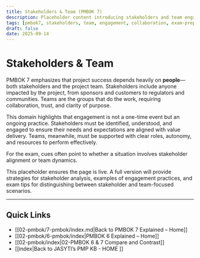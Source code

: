 ```yaml
---
title: Stakeholders & Team (PMBOK 7)
description: Placeholder content introducing stakeholders and team engagement in PMBOK 7
tags: [pmbok7, stakeholders, team, engagement, collaboration, exam-prep]
draft: false
date: 2025-09-14
---
```

# Stakeholders & Team

PMBOK 7 emphasizes that project success depends heavily on **people**—both stakeholders and the project team. Stakeholders include anyone impacted by the project, from sponsors and customers to regulators and communities. Teams are the groups that do the work, requiring collaboration, trust, and clarity of purpose.  

This domain highlights that engagement is not a one-time event but an ongoing practice. Stakeholders must be identified, understood, and engaged to ensure their needs and expectations are aligned with value delivery. Teams, meanwhile, must be supported with clear roles, autonomy, and resources to perform effectively.  

For the exam, cues often point to whether a situation involves stakeholder alignment or team dynamics.  

This placeholder ensures the page is live. A full version will provide strategies for stakeholder analysis, examples of engagement practices, and exam tips for distinguishing between stakeholder and team-focused scenarios.

---
## Quick Links
- [[02-pmbok/7-pmbok/index.md|Back to PMBOK 7 Explained – Home]]
- [[02-pmbok/6-pmbok/index|PMBOK 6 Explained – Home]]
- [[02-pmbok/index|02-PMBOK 6 & 7 Compare and Contrast]]
- [[index|Back to JASYTI’s PMP KB - HOME ]]